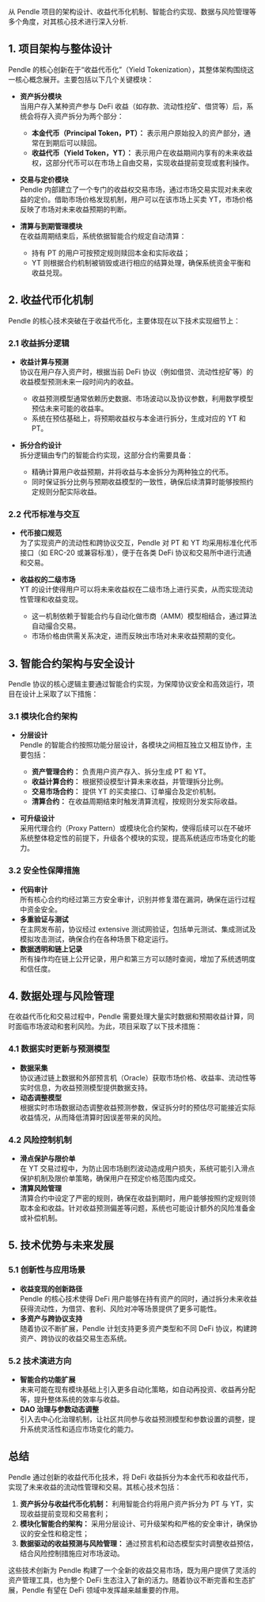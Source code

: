 从 Pendle 项目的架构设计、收益代币化机制、智能合约实现、数据与风险管理等多个角度，对其核心技术进行深入分析.

## 1. 项目架构与整体设计

Pendle 的核心创新在于“收益代币化”（Yield Tokenization），其整体架构围绕这一核心概念展开。主要包括以下几个关键模块：

- **资产拆分模块**  
  当用户存入某种资产参与 DeFi 收益（如存款、流动性挖矿、借贷等）后，系统会将存入资产拆分为两个部分：  
  - **本金代币（Principal Token，PT）：** 表示用户原始投入的资产部分，通常在到期后可以赎回。  
  - **收益代币（Yield Token，YT）：** 表示用户在收益期间内享有的未来收益权，这部分代币可以在市场上自由交易，实现收益提前变现或套利操作。

- **交易与定价模块**  
  Pendle 内部建立了一个专门的收益权交易市场，通过市场交易实现对未来收益的定价。借助市场价格发现机制，用户可以在该市场上买卖 YT，市场价格反映了市场对未来收益预期的判断。

- **清算与到期管理模块**  
  在收益周期结束后，系统依据智能合约规定自动清算：  
  - 持有 PT 的用户可按预定规则赎回本金和实际收益；  
  - YT 则根据合约机制被销毁或进行相应的结算处理，确保系统资金平衡和收益兑现。


## 2. 收益代币化机制

Pendle 的核心技术突破在于收益代币化，主要体现在以下技术实现细节上：

### 2.1 收益拆分逻辑

- **收益计算与预测**  
  协议在用户存入资产时，根据当前 DeFi 协议（例如借贷、流动性挖矿等）的收益模型预测未来一段时间内的收益。  
  - 收益预测模型通常依赖历史数据、市场波动以及协议参数，利用数学模型预估未来可能的收益率。  
  - 系统在预估基础上，将预期收益权与本金进行拆分，生成对应的 YT 和 PT。

- **拆分合约设计**  
  拆分逻辑由专门的智能合约实现，这部分合约需要具备：
  - 精确计算用户收益预期，并将收益与本金拆分为两种独立的代币。  
  - 同时保证拆分比例与预期收益模型的一致性，确保后续清算时能够按照约定规则分配实际收益。

### 2.2 代币标准与交互

- **代币接口规范**  
  为了实现资产的流动性和跨协议交互，Pendle 对 PT 和 YT 均采用标准化代币接口（如 ERC-20 或兼容标准），便于在各类 DeFi 协议和交易所中进行流通和交易。
  
- **收益权的二级市场**  
  YT 的设计使得用户可以将未来收益权在二级市场上进行买卖，从而实现流动性管理和收益变现。  
  - 这一机制依赖于智能合约与自动化做市商（AMM）模型相结合，通过算法自动撮合交易。  
  - 市场价格由供需关系决定，进而反映出市场对未来收益预期的变化。


## 3. 智能合约架构与安全设计

Pendle 协议的核心逻辑主要通过智能合约实现，为保障协议安全和高效运行，项目在设计上采取了以下措施：

### 3.1 模块化合约架构

- **分层设计**  
  Pendle 的智能合约按照功能分层设计，各模块之间相互独立又相互协作，主要包括：
  - **资产管理合约：** 负责用户资产存入、拆分生成 PT 和 YT。  
  - **收益计算合约：** 根据预设模型计算未来收益，并管理拆分比例。  
  - **交易市场合约：** 提供 YT 的买卖接口、订单撮合及定价机制。  
  - **清算合约：** 在收益周期结束时触发清算流程，按规则分发实际收益。

- **可升级设计**  
  采用代理合约（Proxy Pattern）或模块化合约架构，使得后续可以在不破坏系统整体稳定性的前提下，升级各个模块的实现，提高系统适应市场变化的能力。

### 3.2 安全性保障措施

- **代码审计**  
  所有核心合约均经过第三方安全审计，识别并修复潜在漏洞，确保在运行过程中资金安全。  
- **多重验证与测试**  
  在主网发布前，协议经过 extensive 测试网验证，包括单元测试、集成测试及模拟攻击测试，确保合约在各种场景下稳定运行。  
- **数据透明和链上记录**  
  所有操作均在链上公开记录，用户和第三方可以随时查阅，增加了系统透明度和信任度。


## 4. 数据处理与风险管理

在收益代币化和交易过程中，Pendle 需要处理大量实时数据和预期收益计算，同时面临市场波动和套利风险。为此，项目采取了以下技术措施：

### 4.1 数据实时更新与预测模型

- **数据采集**  
  协议通过链上数据和外部预言机（Oracle）获取市场价格、收益率、流动性等实时信息，为收益预测模型提供数据支持。  
- **动态调整模型**  
  根据实时市场数据动态调整收益预测参数，保证拆分时的预估尽可能接近实际收益情况，从而降低清算时因误差带来的风险。

### 4.2 风险控制机制

- **滑点保护与限价单**  
  在 YT 交易过程中，为防止因市场剧烈波动造成用户损失，系统可能引入滑点保护机制及限价单策略，确保用户在预定价格范围内成交。  
- **清算风险管理**  
  清算合约中设定了严密的规则，确保在收益到期时，用户能够按照约定规则领取本金和收益。针对收益预测偏差等问题，系统也可能设计额外的风险准备金或补偿机制。


## 5. 技术优势与未来发展

### 5.1 创新性与应用场景

- **收益变现的创新路径**  
  Pendle 的核心技术使得 DeFi 用户能够在持有资产的同时，通过拆分未来收益获得流动性，为借贷、套利、风险对冲等场景提供了更多可能性。  
- **多资产与跨协议支持**  
  随着协议不断扩展，Pendle 计划支持更多资产类型和不同 DeFi 协议，构建跨资产、跨协议的收益交易生态系统。

### 5.2 技术演进方向

- **智能合约功能扩展**  
  未来可能在现有模块基础上引入更多自动化策略，如自动再投资、收益再分配等，提升整体系统的效率与收益。  
- **DAO 治理与参数动态调整**  
  引入去中心化治理机制，让社区共同参与收益预测模型和参数设置的调整，提升系统灵活性和适应市场变化的能力。


## 总结

Pendle 通过创新的收益代币化技术，将 DeFi 收益拆分为本金代币和收益代币，实现了未来收益的流动性管理和交易。其核心技术包括：

1. **资产拆分与收益代币化机制：** 利用智能合约将用户资产拆分为 PT 与 YT，实现收益提前变现和交易套利；
2. **模块化智能合约架构：** 采用分层设计、可升级架构和严格的安全审计，确保协议的安全性和稳定性；
3. **数据驱动的收益预测与风险管理：** 通过预言机和动态模型实时调整收益预估，结合风险控制措施应对市场波动。

这些技术创新为 Pendle 构建了一个全新的收益交易市场，既为用户提供了灵活的资产管理工具，也为整个 DeFi 生态注入了新的活力。随着协议不断完善和生态扩展，Pendle 有望在 DeFi 领域中发挥越来越重要的作用。
